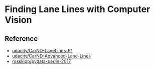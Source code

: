 # Finding Lane Lines with Computer Vision

## Reference

- [udacity/CarND-LaneLines-P1](https://github.com/udacity/CarND-LaneLines-P1)
- [udacity/CarND-Advanced-Lane-Lines](https://github.com/udacity/CarND-Advanced-Lane-Lines)
- [rosskipp/pydata-berlin-2017](https://github.com/rosskipp/pydata-berlin-2017)
